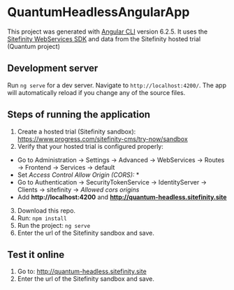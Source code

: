 # QuantumHeadlessAngularApp

This project was generated with [Angular CLI](https://github.com/angular/angular-cli) version 6.2.5. It uses the [Sitefinity WebServices SDK](https://www.npmjs.com/package/sitefinity-webservices-sdk) and data from the Sitefinity hosted trial (Quantum project)

## Development server

Run `ng serve` for a dev server. Navigate to `http://localhost:4200/`. The app will automatically reload if you change any of the source files.

## Steps of running the application

1. Create a hosted trial (Sitefinity sandbox): https://www.progress.com/sitefinity-cms/try-now/sandbox
2. Verify that your hosted trial is configured properly:
* Go to Administration -> Settings -> Advanced -> WebServices -> Routes -> Frontend -> Services -> default
* Set _Access Control Allow Origin (CORS):_ *
* Go to Authentication -> SecurityTokenService -> IdentityServer -> Clients -> sitefinity -> _Allowed cors origins_
* Add **http://localhost:4200** and **http://quantum-headless.sitefinity.site**

3. Download this repo.
4. Run:
  `npm install`
5. Run the project: 
  `ng serve`
6. Enter the url of the Sitefinity sandbox and save.

## Test it online

1. Go to: <a href="http://quantum-headless.sitefinity.site" target="_blank"> http://quantum-headless.sitefinity.site </a>
2. Enter the url of the Sitefinity sandbox and save.

